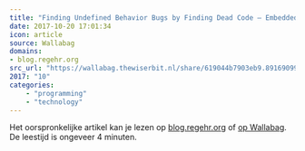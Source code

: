 ```yaml
---
title: "Finding Undefined Behavior Bugs by Finding Dead Code – Embedded in Academia"
date: 2017-10-20 17:01:34
icon: article
source: Wallabag
domains:
- blog.regehr.org
src_url: "https://wallabag.thewiserbit.nl/share/619044b7903eb9.89169099"
2017: "10"
categories:
    - "programming"
    - "technology"
---
```

Het oorspronkelijke artikel kan je lezen op [blog.regehr.org](https://blog.regehr.org/archives/970) of [op Wallabag](https://wallabag.thewiserbit.nl/share/619044b7903eb9.89169099). De leestijd is ongeveer 4 minuten.